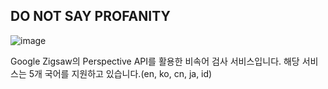 ## DO NOT SAY PROFANITY
![image](https://github.com/shinwonse/do-not-say-profanity/assets/62709718/e5d6a9a7-e833-4008-b8e5-c7f531492c91)

Google Zigsaw의 Perspective API를 활용한 비속어 검사 서비스입니다. 해당 서비스는 5개 국어를 지원하고 있습니다.(en, ko, cn, ja, id)


